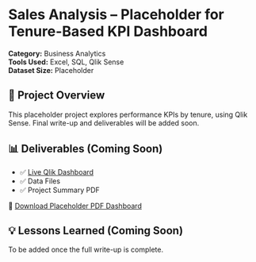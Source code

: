 # Sales Analysis – Placeholder for Tenure-Based KPI Dashboard

**Category:** Business Analytics  
**Tools Used:** Excel, SQL, Qlik Sense  
**Dataset Size:** Placeholder

## 📌 Project Overview
This placeholder project explores performance KPIs by tenure, using Qlik Sense. Final write-up and deliverables will be added soon.

## 📊 Deliverables (Coming Soon)
- ✅ [Live Qlik Dashboard](#)  
- ✅ Data Files  
- ✅ Project Summary PDF

📄 [Download Placeholder PDF Dashboard](../../../assets/dashboard.pdf)

## 💡 Lessons Learned (Coming Soon)
To be added once the full write-up is complete.